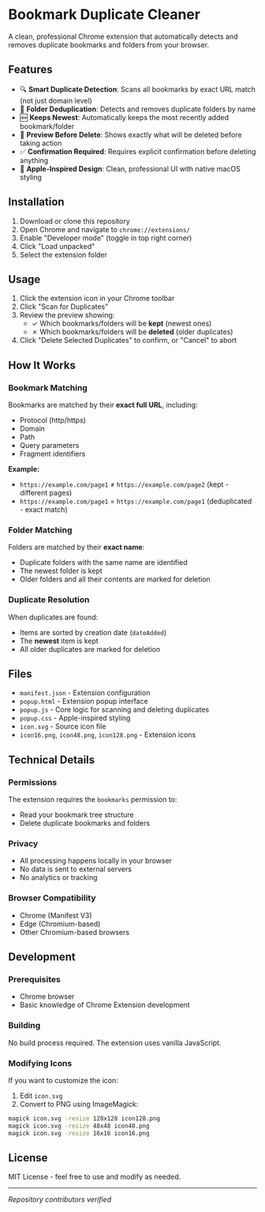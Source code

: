 # Bookmark Duplicate Cleaner

A clean, professional Chrome extension that automatically detects and removes duplicate bookmarks and folders from your browser.

## Features

- 🔍 **Smart Duplicate Detection**: Scans all bookmarks by exact URL match (not just domain level)
- 📁 **Folder Deduplication**: Detects and removes duplicate folders by name
- 🆕 **Keeps Newest**: Automatically keeps the most recently added bookmark/folder
- 👀 **Preview Before Delete**: Shows exactly what will be deleted before taking action
- ✅ **Confirmation Required**: Requires explicit confirmation before deleting anything
- 🎨 **Apple-Inspired Design**: Clean, professional UI with native macOS styling

## Installation

1. Download or clone this repository
2. Open Chrome and navigate to `chrome://extensions/`
3. Enable "Developer mode" (toggle in top right corner)
4. Click "Load unpacked"
5. Select the extension folder

## Usage

1. Click the extension icon in your Chrome toolbar
2. Click "Scan for Duplicates"
3. Review the preview showing:
   - ✓ Which bookmarks/folders will be **kept** (newest ones)
   - ✗ Which bookmarks/folders will be **deleted** (older duplicates)
4. Click "Delete Selected Duplicates" to confirm, or "Cancel" to abort

## How It Works

### Bookmark Matching
Bookmarks are matched by their **exact full URL**, including:
- Protocol (http/https)
- Domain
- Path
- Query parameters
- Fragment identifiers

**Example:**
- `https://example.com/page1` ≠ `https://example.com/page2` (kept - different pages)
- `https://example.com/page1` = `https://example.com/page1` (deduplicated - exact match)

### Folder Matching
Folders are matched by their **exact name**:
- Duplicate folders with the same name are identified
- The newest folder is kept
- Older folders and all their contents are marked for deletion

### Duplicate Resolution
When duplicates are found:
- Items are sorted by creation date (`dateAdded`)
- The **newest** item is kept
- All older duplicates are marked for deletion

## Files

- `manifest.json` - Extension configuration
- `popup.html` - Extension popup interface
- `popup.js` - Core logic for scanning and deleting duplicates
- `popup.css` - Apple-inspired styling
- `icon.svg` - Source icon file
- `icon16.png`, `icon48.png`, `icon128.png` - Extension icons

## Technical Details

### Permissions
The extension requires the `bookmarks` permission to:
- Read your bookmark tree structure
- Delete duplicate bookmarks and folders

### Privacy
- All processing happens locally in your browser
- No data is sent to external servers
- No analytics or tracking

### Browser Compatibility
- Chrome (Manifest V3)
- Edge (Chromium-based)
- Other Chromium-based browsers

## Development

### Prerequisites
- Chrome browser
- Basic knowledge of Chrome Extension development

### Building
No build process required. The extension uses vanilla JavaScript.

### Modifying Icons
If you want to customize the icon:
1. Edit `icon.svg`
2. Convert to PNG using ImageMagick:
```bash
magick icon.svg -resize 128x128 icon128.png
magick icon.svg -resize 48x48 icon48.png
magick icon.svg -resize 16x16 icon16.png
```

## License

MIT License - feel free to use and modify as needed.

---
*Repository contributors verified*

